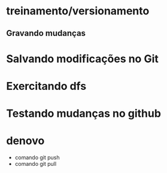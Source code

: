 # treinamento/versionamento
## Gravando mudanças

# Salvando modificações no Git
# Exercitando dfs
# Testando mudanças no github
# denovo
* comando git push
* comando git pull
